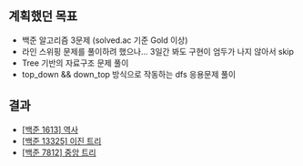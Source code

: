 ## 계획했던 목표
- 백준 알고리즘 3문제 (solved.ac 기준 Gold 이상)
- 라인 스위핑 문제를 풀이하려 했으나... 3일간 봐도 구현이 엄두가 나지 않아서 skip
- Tree 기반의 자료구조 문제 풀이
- top_down && down_top 방식으로 작동하는 dfs 응용문제 풀이
  
## 결과
- [[백준 1613] 역사](https://blog.naver.com/kerochuu/222019360455)
- [[백준 13325] 이진 트리](https://blog.naver.com/kerochuu/222020914060)
- [[백준 7812] 중앙 트리](https://blog.naver.com/kerochuu/222021931723)
